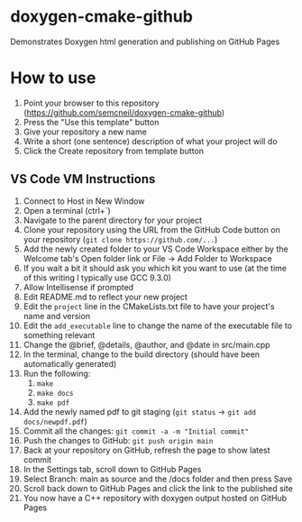# doxygen-cmake-github
Demonstrates Doxygen html generation and publishing on GitHub Pages

# How to use
1. Point your browser to this repository (https://github.com/semcneil/doxygen-cmake-github)
2. Press the "Use this template" button
3. Give your repository a new name
4. Write a short (one sentence) description of what your project will do
5. Click the Create repository from template button

## VS Code VM Instructions
1. Connect to Host in New Window
2. Open a terminal (ctrl+\`)
3. Navigate to the parent directory for your project
4. Clone your repository using the URL from the GitHub Code button on your repository (`git clone https://github.com/...`)
5. Add the newly created folder to your VS Code Workspace either by the Welcome tab's Open folder link or File -> Add Folder to Workspace
6. If you wait a bit it should ask you which kit you want to use (at the time of this writing I typically use GCC 9.3.0)
7. Allow Intellisense if prompted
8. Edit README.md to reflect your new project
9. Edit the `project` line in the CMakeLists.txt file to have your project's name and version
10. Edit the `add_executable` line to change the name of the executable file to something relevant
11. Change the @brief, @details, @author, and @date in src/main.cpp
12. In the terminal, change to the build directory (should have been automatically generated)
13. Run the following:
    1. `make`
    1. `make docs`
    1. `make pdf`
14. Add the newly named pdf to git staging (`git status` -> `git add docs/newpdf.pdf`)
15. Commit all the changes: `git commit -a -m "Initial commit"`
16. Push the changes to GitHub: `git push origin main`
17. Back at your repository on GitHub, refresh the page to show latest commit
18. In the Settings tab, scroll down to GitHub Pages
19. Select Branch: main as source and the /docs folder and then press Save
20. Scroll back down to GitHub Pages and click the link to the published site
21. You now have a C++ repository with doxygen output hosted on GitHub Pages
